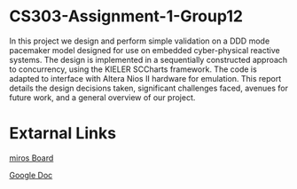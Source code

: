 # CS303-Assignment-1-Group12

In this project we design and perform simple validation on a DDD mode pacemaker model designed for use on embedded cyber-physical reactive systems. The design is implemented in a sequentially constructed approach to concurrency, using the KIELER SCCharts framework. The code is adapted to interface with Altera Nios II hardware for emulation. This report details the design decisions taken, significant challenges faced, avenues for future work, and a general overview of our project.

# Extarnal Links
[miros Board](https://miro.com/welcomeonboard/MkJKZmpYckhFaVV0Y2Z2WXlyVlRoWHhIZUljRjVNUXh0NEZBdzI2czFGbnEzYmZDWFo2d0NTRjhtQkhkdWRKU3wzMDc0NDU3MzU1NjY4MjQzMDc4)

[Google Doc]()

